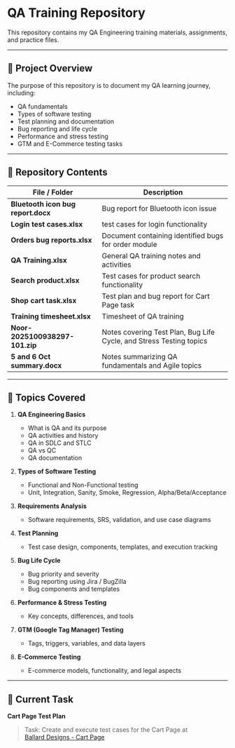 # QA Training Repository

This repository contains my QA Engineering training materials, assignments, and practice files.

---

## 📘 Project Overview

The purpose of this repository is to document my QA learning journey, including:
- QA fundamentals
- Types of software testing
- Test planning and documentation
- Bug reporting and life cycle
- Performance and stress testing
- GTM and E-Commerce testing tasks

---

## 📂 Repository Contents

| File / Folder | Description |
|----------------|-------------|
| **Bluetooth icon bug report.docx** | Bug report for Bluetooth icon issue |
| **Login test cases.xlsx** |  test cases for login functionality |
| **Orders bug reports.xlsx** | Document containing identified bugs for order module |
| **QA Training.xlsx** | General QA training notes and activities |
| **Search product.xlsx** | Test cases for product search functionality |
| **Shop cart task.xlsx** | Test plan and bug report for Cart Page task |
| **Training timesheet.xlsx** | Timesheet of QA training |
| **Noor-2025100938297-101.zip** |  Notes covering Test Plan, Bug Life Cycle, and Stress Testing topics  |
| **5 and 6 Oct summary.docx** | Notes summarizing QA fundamentals and Agile topics |


---

## 🧠 Topics Covered

1. **QA Engineering Basics**
   - What is QA and its purpose
   - QA activities and history
   - QA in SDLC and STLC
   - QA vs QC
   - QA documentation

2. **Types of Software Testing**
   - Functional and Non-Functional testing
   - Unit, Integration, Sanity, Smoke, Regression, Alpha/Beta/Acceptance

3. **Requirements Analysis**
   - Software requirements, SRS, validation, and use case diagrams

4. **Test Planning**
   - Test case design, components, templates, and execution tracking

5. **Bug Life Cycle**
   - Bug priority and severity
   - Bug reporting using Jira / BugZilla
   - Bug components and templates

6. **Performance & Stress Testing**
   - Key concepts, differences, and tools

7. **GTM (Google Tag Manager) Testing**
   - Tags, triggers, variables, and data layers

8. **E-Commerce Testing**
   - E-commerce models, functionality, and legal aspects

---

## 🧾 Current Task

**Cart Page Test Plan**

> Task: Create and execute test cases for the Cart Page at  
> [Ballard Designs - Cart Page](https://certwcs.ballarddesigns.com/?aka_bypass=5C73514EE7A609054D81DE61DD9CA3D6)
